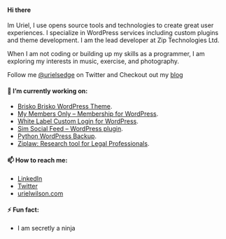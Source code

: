 #### Hi there
Im Uriel, I use opens source tools and technologies to create great user experiences. I specialize in WordPress services including custom plugins and theme development. I am the lead developer at Zip Technologies Ltd. 


When I am not coding or building up my skills as a programmer, I am exploring my interests in music, exercise, and photography. 
<!--
**devuri/devuri** is a ✨ _special_ ✨ repository because its `README.md` (this file) appears on your GitHub profile.
-->
Follow me [@urielsedge](https://twitter.com/urielsedge) on Twitter and Checkout out my [blog](http://urielwilson.com/)

#### 🔭 I’m currently working on:
* [Brisko Brisko WordPress Theme](https://wordpress.org/themes/brisko/).
* [My Members Only – Membership for WordPress](https://wordpress.org/plugins/iceyi-members-only/).
* [White Label Custom Login for WordPress](https://wordpress.org/plugins/wp-white-label-login/).
* [Sim Social Feed – WordPress plugin](https://wordpress.org/plugins/sim-social-feed/).
* [Python WordPress Backup](https://github.com/devuri/python-wpbackup).
* [Ziplaw: Research tool for Legal Professionals](http://ziplaw.com/).

<!-- #### 👯 I’m looking to collaborate on ...-->

<!-- #### 💬 Ask me about ... -->

#### 📫 How to reach me:
* [LinkedIn](https://jm.linkedin.com/in/urielwilson)
* [Twitter](https://twitter.com/urielsedge)
* [urielwilson.com](http://urielwilson.com/)

#### ⚡ Fun fact:
* I am secretly a ninja 
